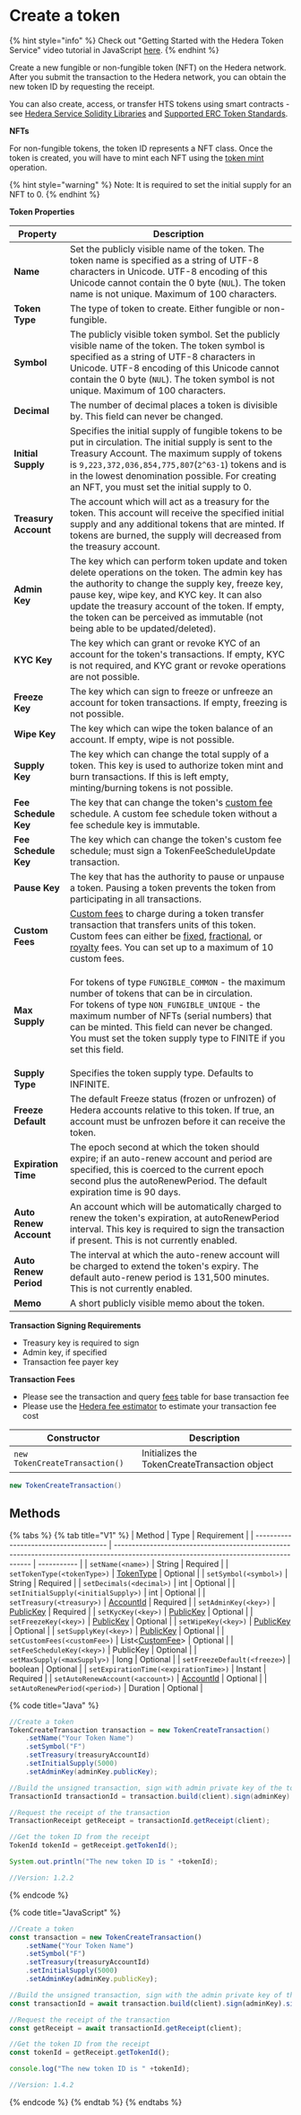 # Create a token

{% hint style="info" %}
Check out "Getting Started with the Hedera Token Service" video tutorial in JavaScript [here](https://youtu.be/lp3mwdYEZEk).
{% endhint %}

Create a new fungible or non-fungible token (NFT) on the Hedera network. After you submit the transaction to the Hedera network, you can obtain the new token ID by requesting the receipt.

You can also create, access, or transfer HTS tokens using smart contracts - see [Hedera Service Solidity Libraries](https://docs.hedera.com/guides/docs/sdks/smart-contracts/hedera-service-solidity-libraries) and [Supported ERC Token Standards](https://docs.hedera.com/guides/core-concepts/smart-contracts/supported-erc-token-standards).

**NFTs**

For non-fungible tokens, the token ID represents a NFT class. Once the token is created, you will have to mint each NFT using the [token mint](../../../sdks/tokens/mint-a-token.md) operation.

{% hint style="warning" %}
Note: It is required to set the initial supply for an NFT to 0.
{% endhint %}

**Token Properties**

| Property               | Description                                                                                                                                                                                                                                                                                                                                                                                                                         |
| ---------------------- | ----------------------------------------------------------------------------------------------------------------------------------------------------------------------------------------------------------------------------------------------------------------------------------------------------------------------------------------------------------------------------------------------------------------------------------- |
| **Name**               | Set the publicly visible name of the token. The token name is specified as a string of UTF-8 characters in Unicode. UTF-8 encoding of this Unicode cannot contain the 0 byte (`NUL`). The token name is not unique. Maximum of 100 characters.                                                                                                                                                                                      |
| **Token Type**         | The type of token to create. Either fungible or non-fungible.                                                                                                                                                                                                                                                                                                                                                                       |
| **Symbol**             | The publicly visible token symbol. Set the publicly visible name of the token. The token symbol is specified as a string of UTF-8 characters in Unicode. UTF-8 encoding of this Unicode cannot contain the 0 byte (`NUL`). The token symbol is not unique. Maximum of 100 characters.                                                                                                                                               |
| **Decimal**            | The number of decimal places a token is divisible by. This field can never be changed.                                                                                                                                                                                                                                                                                                                                              |
| **Initial Supply**     | Specifies the initial supply of fungible tokens to be put in circulation. The initial supply is sent to the Treasury Account. The maximum supply of tokens is `9,223,372,036,854,775,807`(`2^63-1`) tokens and is in the lowest denomination possible. For creating an NFT, you must set the initial supply to 0.                                                                                                                   |
| **Treasury Account**   | The account which will act as a treasury for the token. This account will receive the specified initial supply and any additional tokens that are minted. If tokens are burned, the supply will decreased from the treasury account.                                                                                                                                                                                                |
| **Admin Key**          | The key which can perform token update and token delete operations on the token. The admin key has the authority to change the supply key, freeze key, pause key, wipe key, and KYC key. It can also update the treasury account of the token. If empty, the token can be perceived as immutable (not being able to be updated/deleted).                                                                                            |
| **KYC Key**            | The key which can grant or revoke KYC of an account for the token's transactions. If empty, KYC is not required, and KYC grant or revoke operations are not possible.                                                                                                                                                                                                                                                               |
| **Freeze Key**         | The key which can sign to freeze or unfreeze an account for token transactions. If empty, freezing is not possible.                                                                                                                                                                                                                                                                                                                 |
| **Wipe Key**           | The key which can wipe the token balance of an account. If empty, wipe is not possible.                                                                                                                                                                                                                                                                                                                                             |
| **Supply Key**         | The key which can change the total supply of a token. This key is used to authorize token mint and burn transactions. If this is left empty, minting/burning tokens is not possible.                                                                                                                                                                                                                                                |
| **Fee Schedule Key**   | The key that can change the token's [custom fee](../../../sdks/tokens/custom-token-fees.md) schedule. A custom fee schedule token without a fee schedule key is immutable.                                                                                                                                                                                                                                                          |
| **Fee Schedule Key**   | The key which can change the token's custom fee schedule; must sign a TokenFeeScheduleUpdate transaction.                                                                                                                                                                                                                                                                                                                           |
| **Pause Key**          | The key that has the authority to pause or unpause a token. Pausing a token prevents the token from participating in all transactions.                                                                                                                                                                                                                                                                                              |
| **Custom Fees**        | [Custom fees](../../../sdks/tokens/custom-token-fees.md) to charge during a token transfer transaction that transfers units of this token. Custom fees can either be [fixed](../../../sdks/tokens/custom-token-fees.md#fixed-fee), [fractional](../../../sdks/tokens/custom-token-fees.md#fractional-fee), or [royalty](../../../sdks/tokens/custom-token-fees.md#royalty-fee) fees. You can set up to a maximum of 10 custom fees. |
| **Max Supply**         | <p>For tokens of type <code>FUNGIBLE_COMMON</code> - the maximum number of tokens that can be in circulation.<br>For tokens of type <code>NON_FUNGIBLE_UNIQUE</code> - the maximum number of NFTs (serial numbers) that can be minted. This field can never be changed.<br>You must set the token supply type to FINITE if you set this field.</p>                                                                                  |
| **Supply Type**        | Specifies the token supply type. Defaults to INFINITE.                                                                                                                                                                                                                                                                                                                                                                              |
| **Freeze Default**     | The default Freeze status (frozen or unfrozen) of Hedera accounts relative to this token. If true, an account must be unfrozen before it can receive the token.                                                                                                                                                                                                                                                                     |
| **Expiration Time**    | The epoch second at which the token should expire; if an auto-renew account and period are specified, this is coerced to the current epoch second plus the autoRenewPeriod. The default expiration time is 90 days.                                                                                                                                                                                                                 |
| **Auto Renew Account** | An account which will be automatically charged to renew the token's expiration, at autoRenewPeriod interval. This key is required to sign the transaction if present. This is not currently enabled.                                                                                                                                                                                                                                |
| **Auto Renew Period**  | The interval at which the auto-renew account will be charged to extend the token's expiry. The default auto-renew period is 131,500 minutes. This is not currently enabled.                                                                                                                                                                                                                                                         |
| **Memo**               | A short publicly visible memo about the token.                                                                                                                                                                                                                                                                                                                                                                                      |

**Transaction Signing Requirements**

* Treasury key is required to sign
* Admin key, if specified
* Transaction fee payer key

**Transaction Fees**

* Please see the transaction and query [fees](../../../../networks/mainnet/fees/#transaction-and-query-fees) table for base transaction fee
* Please use the [Hedera fee estimator](https://hedera.com/fees) to estimate your transaction fee cost

| Constructor                    | Description                                   |
| ------------------------------ | --------------------------------------------- |
| `new TokenCreateTransaction()` | Initializes the TokenCreateTransaction object |

```java
new TokenCreateTransaction()
```

## Methods

{% tabs %}
{% tab title="V1" %}
| Method                                | Type                                                                                                                                  | Requirement |
| ------------------------------------- | ------------------------------------------------------------------------------------------------------------------------------------- | ----------- |
| `setName(<name>)`                     | String                                                                                                                                | Required    |
| `setTokenType(<tokenType>)`           | [TokenType](../../../sdks/tokens/token-types.md)                                                                                      | Optional    |
| `setSymbol(<symbol>)`                 | String                                                                                                                                | Required    |
| `setDecimals(<decimal>)`              | int                                                                                                                                   | Optional    |
| `setInitialSupply(<initialSupply>)`   | int                                                                                                                                   | Optional    |
| `setTreasury(<treasury>)`             | [AccountId](../../../sdks/specialized-types.md#accountid)                                                                             | Required    |
| `setAdminKey(<key>)`                  | [PublicKey](../../../sdks/keys/generate-a-new-key-pair.md)                                                                            | Required    |
| `setKycKey(<key>)`                    | [PublicKey](../../../sdks/keys/generate-a-new-key-pair.md)                                                                            | Optional    |
| `setFreezeKey(<key>)`                 | [PublicKey](../../../sdks/keys/generate-a-new-key-pair.md)                                                                            | Optional    |
| `setWipeKey(<key>)`                   | [PublicKey](../../../sdks/keys/generate-a-new-key-pair.md)                                                                            | Optional    |
| `setSupplyKey(<key>)`                 | [PublicKey](../../../sdks/keys/generate-a-new-key-pair.md)                                                                            | Optional    |
| `setCustomFees(<customFee>)`          | List<[CustomFee](https://github.com/theekrystallee/hedera-style-guide/blob/sdk-v1/deprecated/sdks/tokens/broken-reference/README.md)> | Optional    |
| `setFeeScheduleKey(<key>)`            | PublicKey                                                                                                                             | Optional    |
| `setMaxSupply(<maxSupply>)`           | long                                                                                                                                  | Optional    |
| `setFreezeDefault(<freeze>`)          | boolean                                                                                                                               | Optional    |
| `setExpirationTime(<expirationTime>)` | Instant                                                                                                                               | Required    |
| `setAutoRenewAccount(<account>)`      | [AccountId](../../../sdks/specialized-types.md#accountid)                                                                             | Optional    |
| `setAutoRenewPeriod(<period>)`        | Duration                                                                                                                              | Optional    |

{% code title="Java" %}
```java
//Create a token
TokenCreateTransaction transaction = new TokenCreateTransaction()
    .setName("Your Token Name")
    .setSymbol("F")
    .setTreasury(treasuryAccountId)
    .setInitialSupply(5000)
    .setAdminKey(adminKey.publicKey);

//Build the unsigned transaction, sign with admin private key of the token, sign with the token treasury private key, submit the transaction to a Hedera network
TransactionId transactionId = transaction.build(client).sign(adminKey).sign(treasuryKey).execute(client);

//Request the receipt of the transaction
TransactionReceipt getReceipt = transactionId.getReceipt(client);

//Get the token ID from the receipt
TokenId tokenId = getReceipt.getTokenId();

System.out.println("The new token ID is " +tokenId);

//Version: 1.2.2
```
{% endcode %}

{% code title="JavaScript" %}
```javascript
//Create a token
const transaction = new TokenCreateTransaction()
    .setName("Your Token Name")
    .setSymbol("F")
    .setTreasury(treasuryAccountId)
    .setInitialSupply(5000)
    .setAdminKey(adminKey.publicKey);

//Build the unsigned transaction, sign with the admin private key of the token, sign with the token treasury private key, submit the transaction to a Hedera network
const transactionId = await transaction.build(client).sign(adminKey).sign(treasuryKey).execute(client);

//Request the receipt of the transaction
const getReceipt = await transactionId.getReceipt(client);

//Get the token ID from the receipt
const tokenId = getReceipt.getTokenId();

console.log("The new token ID is " +tokenId);

//Version: 1.4.2
```
{% endcode %}
{% endtab %}
{% endtabs %}
